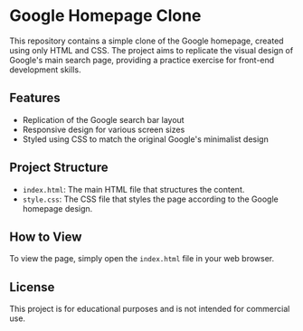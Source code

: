 # Google Homepage Clone

This repository contains a simple clone of the Google homepage, created using only HTML and CSS. The project aims to replicate the visual design of Google's main search page, providing a practice exercise for front-end development skills.

## Features

- Replication of the Google search bar layout
- Responsive design for various screen sizes
- Styled using CSS to match the original Google's minimalist design

## Project Structure

- `index.html`: The main HTML file that structures the content.
- `style.css`: The CSS file that styles the page according to the Google homepage design.

## How to View

To view the page, simply open the `index.html` file in your web browser.

## License

This project is for educational purposes and is not intended for commercial use.
